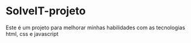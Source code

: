 # SolveIT-projeto
Este é um projeto para melhorar minhas habilidades com as tecnologias html, css e javascript
